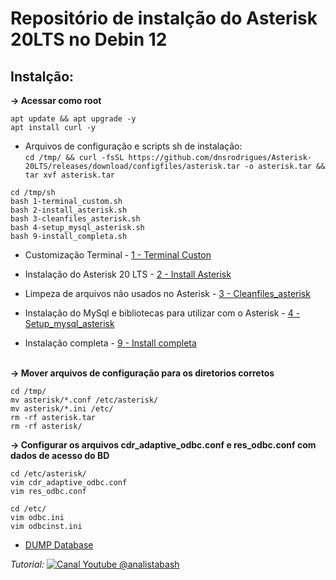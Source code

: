 # Repositório de instalção do Asterisk 20LTS no Debin 12


## Instalção:<br />

**-> Acessar como root**<br /> 
```
apt update && apt upgrade -y
apt install curl -y
```

- Arquivos de configuração e scripts sh de instalação:<br />
``` cd /tmp/ && curl -fsSL https://github.com/dnsrodrigues/Asterisk-20LTS/releases/download/configfiles/asterisk.tar -o asterisk.tar && tar xvf asterisk.tar ```

```
cd /tmp/sh
bash 1-terminal_custom.sh
bash 2-install_asterisk.sh
bash 3-cleanfiles_asterisk.sh
bash 4-setup_mysql_asterisk.sh
bash 9-install_completa.sh
```

- Customização Terminal - [1 - Terminal Custon](1-terminal_custom.sh)<br />

- Instalação do Asterisk 20 LTS - [2 - Install Asterisk](2-install_asterisk.sh)<br />

- Limpeza de arquivos não usados no Asterisk - [3 - Cleanfiles_asterisk](3-cleanfiles_asterisk.sh)<br />

- Instalação do MySql e bibliotecas para utilizar com o Asterisk - [4 - Setup_mysql_asterisk](4-setup_mysql_asterisk.sh)<br />

- Instalação completa - [9 - Install completa](https://github.com/dnsrodrigues/Asterisk-20LTS/blob/main/3-cleanfiles_asterisk.sh)<br /><br />

**-> Mover arquivos de configuração para os diretorios corretos**<br /> 
```
cd /tmp/
mv asterisk/*.conf /etc/asterisk/
mv asterisk/*.ini /etc/
rm -rf asterisk.tar
rm -rf asterisk/
```

**-> Configurar os arquivos cdr_adaptive_odbc.conf e res_odbc.conf com dados de acesso do BD**<br /> 
```
cd /etc/asterisk/
vim cdr_adaptive_odbc.conf
vim res_odbc.conf

cd /etc/
vim odbc.ini
vim odbcinst.ini
```


- [DUMP Database](sql/dump-mysql.sql)<br />


*Tutorial:* [![Canal Youtube @analistabash](https://www.bashtech.com.br/youtube_button_icon_151827_96x.png)](https://www.youtube.com/watch?v=2otkd-7HGk0&list=PLk0v4L7lcjDfcKUxIDybvuKTgDuaR31Kn)
